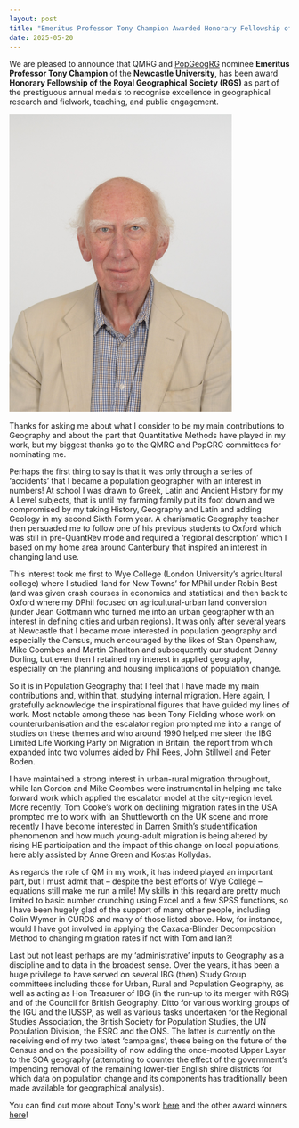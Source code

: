 ```yaml
---
layout: post
title: "Emeritus Professor Tony Champion Awarded Honorary Fellowship of the RGS"
date: 2025-05-20
---
```


We are pleased to announce that QMRG and [PopGeogRG](https://populationgeographies.com/#:~:text=PopGRG%20is%20one%20of%20the%20research%20groups%20of,and%20promoting%20population%20geography%20within%20and%20beyond%20Geography.) nominee **Emeritus Professor Tony Champion** of the **Newcastle University**, has been award **Honorary Fellowship of the Royal Geographical Society (RGS)** as part of the prestiguous annual medals to recognise excellence in geographical research and fielwork, teaching, and public engagement. 

<img src="/images/tony_champion.jpg" alt="..." width="400"/>

Thanks for asking me about what I consider to be my main contributions to Geography and about the part that Quantitative Methods have played in my work, but my biggest thanks go to the QMRG and PopGRG committees for nominating me. 

Perhaps the first thing to say is that it was only through a series of ‘accidents’ that I became a population geographer with an interest in numbers! At school I was drawn to Greek, Latin and Ancient History for my A Level subjects, that is until my farming family put its foot down and we compromised by my taking History, Geography and Latin and adding Geology in my second Sixth Form year. A charismatic Geography teacher then persuaded me to follow one of his previous students to Oxford which was still in pre-QuantRev mode and required a ‘regional description’ which I based on my home area around Canterbury that inspired an interest in changing land use. 

This interest took me first to Wye College (London University’s agricultural college) where I studied ‘land for New Towns’ for MPhil under Robin Best (and was given crash courses in economics and statistics) and then back to Oxford where my DPhil focused on agricultural-urban land conversion (under Jean Gottmann who turned me into an urban geographer with an interest in defining cities and urban regions). It was only after several years at Newcastle that I became more interested in population geography and especially the Census, much encouraged by the likes of Stan Openshaw, Mike Coombes and Martin Charlton and subsequently our student Danny Dorling, but even then I retained my interest in applied geography, especially on the planning and housing implications of population change. 

So it is in Population Geography that I feel that I have made my main contributions and, within that, studying internal migration. Here again, I gratefully acknowledge the inspirational figures that have guided my lines of work. Most notable among these has been Tony Fielding whose work on counterurbanisation and the escalator region prompted me into a range of studies on these themes and who around 1990 helped me steer the IBG Limited Life Working Party on Migration in Britain, the report from which expanded into two volumes aided by Phil Rees, John Stillwell and Peter Boden. 

I have maintained a strong interest in urban-rural migration throughout, while Ian Gordon and Mike Coombes were instrumental in helping me take forward work which applied the escalator model at the city-region level. More recently, Tom Cooke’s work on declining migration rates in the USA prompted me to work with Ian Shuttleworth on the UK scene and more recently I have become interested in Darren Smith’s studentification phenomenon and how much young-adult migration is being altered by rising HE participation and the impact of this change on local populations, here ably assisted by Anne Green and Kostas Kollydas. 

As regards the role of QM in my work, it has indeed played an important part, but I must admit that – despite the best efforts of Wye College – equations still make me run a mile! My skills in this regard are pretty much limited to basic number crunching using Excel and a few SPSS functions, so I have been hugely glad of the support of many other people, including Colin Wymer in CURDS and many of those listed above. How, for instance, would I have got involved in applying the Oaxaca-Blinder Decomposition Method to changing migration rates if not with Tom and Ian?! 

Last but not least perhaps are my ‘administrative’ inputs to Geography as a discipline and to data in the broadest sense. Over the years, it has been a huge privilege to have served on several IBG (then) Study Group committees including those for Urban, Rural and Population Geography, as well as acting as Hon Treasurer of IBG (in the run-up to its merger with RGS) and of the Council for British Geography. Ditto for various working groups of the IGU and the IUSSP, as well as various tasks undertaken for the Regional Studies Association, the British Society for Population Studies, the UN Population Division, the ESRC and the ONS. The latter is currently on the receiving end of my two latest ‘campaigns’, these being on the future of the Census and on the possibility of now adding the once-mooted Upper Layer to the SOA geography (attempting to counter the effect of the government’s impending removal of the remaining lower-tier English shire districts for which data on population change and its components has traditionally been made available for geographical analysis).  


You can find out more about Tony's work [here](https://www.ncl.ac.uk/gps/staff/profile/tonychampion.html) and the other award winners [here](https://www.rgs.org/about-us/our-work/medals-awards-and-prizes/society-medals-and-awards/2025-awards)!
